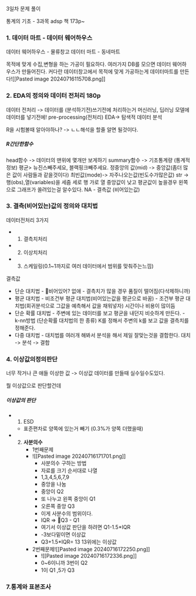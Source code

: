 3일차 문제 풀이

통계의 기초 - 3과목  adsp 책 173p~ 


### 1. 데이터 마트 - 데이터 웨어하우스
데이터 웨어하우스 - 물류창고
데이터 마트 - 동네마트

목적에 맞게 수집,변형을 하는 가공이 필요하다.
여러가지 DB를 모으면  데이터 웨어하우스가 만들어진다.
커다란 데이터창고에서 목적에 맞게 가공하는게 데이터마트를 만든다![[Pasted image 20240716115708.png]]
### 2. EDA의 정의와 데이터 전처리 180p
데이터 전처리 -> 데이터를 (분석하기전)쓰기전에 처리하는거
머신러닝, 딥러닝 모델에 데이터를 넣기전에! 
pre-processing(전처리)
EDA-> 탐색적 데이터 분석

R을 시험볼때 알아야하나? -> ㄴㄴ해석을 할줄 알면 될것이다.
##### R간단한함수
head함수 -> 데이터의 맨위에 몇개만 보게하기
summary함수 -> 기초통계량 (통계적정보)
평균> 뉴진스빼주세요, 블랙핑크빼주세요.
정중앙의 값(mid) -> 중앙값(좀더 많은 값이 사람들과 같을것이다)
최빈값(mode)-> 자주나오는값(빈도수가많은값)
str -> 행(obs),열(variables)을 세줌
세로 행 가로 열
중앙값이 낮고 평균값이 높을경우 왼쪽으로 그래프가 쏠려있는걸 알수있다. 
NA - 결측값 (비어있는값)

### 3. 결측(비어있는)값의 정의와 대치법
데이터전처리 3가지
- 1. 결측치처리
- 2. 이상치처리
- 3. 스케일링(0.1~1까지로 여러 데이터에서 범위를 맞춰주는느낌)

결측값
- 단순 대치법
		- 비어있어? 없애
		- 결측치가 많을 경우 품질이 떨어짐(다삭제하니까)
- 평균 대치법
		- 비조건부 평균 대치법(비어있는값을 평균으로 바꿈)
		- 조건부 평균 대치법(회귀분석으로 그값을 예측해서 값을 채워넣자) 시간이나 비용이 많이듬
- 단순 확률 대치법 
		- 주변에 있는 데이터를 보고 평균을 내던지 비슷하게 만든다.
		- k-nn방법 (단순확률 대치법의 한 종류)
		 K를 정해서 주변의 k를 보고 값을 결측치를 정해준다.
- 다중 대치법 
		- 대치법를 여러개 해봐서 분석을 해서 제일 잘맞는것을 결합한다. 대치 -> 분석 -> 결합

### 4. 이상값의정의판단
너무 작거나 큰 애들 이상한 값 -> 이상값
데이터를 만들때 실수일수도있다. 

뭘 이상값으로 판단할건데
##### 이상값의 판단 
- 1. ESD
	- 표준편차로 양쪽에 있는거 빼기 (0.3%가 양쪽 더했을때)
- 2. **사분의수**
		- 1번째문제
		- ![[Pasted image 20240716171701.png]]
			- 사분의수 구하는 방법 
			- 자료를 크기 순서대로 나열 
			- 1,3,4,5,6,7,9
			- 중앙을 나눔
			- 중앙이 Q2 
			- 또 나누고 왼쪽 중앙이 Q1
			- 오른쪽 중앙 Q3
			- 이게 사분수의 범위이다. 
			- IQR => Q3 - Q1
			- 여기서 이상값 판단을 하려면 Q1-1.5\*IQR
			- -3보다밑이면 이상값
			- Q3+1.5\*IQR= 13 13위에는 이상값
		- 2번째문제![[Pasted image 20240716172250.png]]
			- ![[Pasted image 20240716172336.png]]
			- 0~6이니까 3번이 Q2
			- 1이 Q1 ,5가 Q3

### 7.통계와 표본조사 

